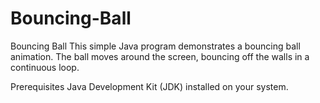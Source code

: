# Bouncing-Ball

Bouncing Ball 
This simple Java program demonstrates a bouncing ball animation. The ball moves around the screen, bouncing off the walls in a continuous loop.

Prerequisites
Java Development Kit (JDK) installed on your system.

